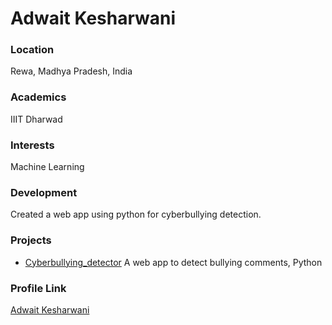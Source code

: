 # Adwait Kesharwani

### Location

Rewa, Madhya Pradesh, India

### Academics

IIIT Dharwad

### Interests

Machine Learning

### Development

Created a web app using python for cyberbullying detection.

### Projects

- [Cyberbullying_detector](https://github.com/adwait1291/Machine_Learning_Projects) A web app to detect bullying comments, Python

### Profile Link

[Adwait Kesharwani](https://github.com/adwait1291/)
